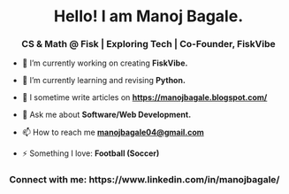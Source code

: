 <h1 align="center">Hello! I am Manoj Bagale.</h1>
<h3 align="center">CS & Math @ Fisk | Exploring Tech | Co-Founder, FiskVibe</h3>

- 🔭 I’m currently working on creating **FiskVibe.**

- 🌱 I’m currently learning and revising **Python.**

- 📝 I sometime write articles on **https://manojbagale.blogspot.com/**

- 💬 Ask me about **Software/Web Development.**

- 📫 How to reach me **manojbagale04@gmail.com**

- ⚡ Something I love: **Football (Soccer)**

<h3 align="left">Connect with me: https://www.linkedin.com/in/manojbagale/ </h3>
<p align="left">
</p>

